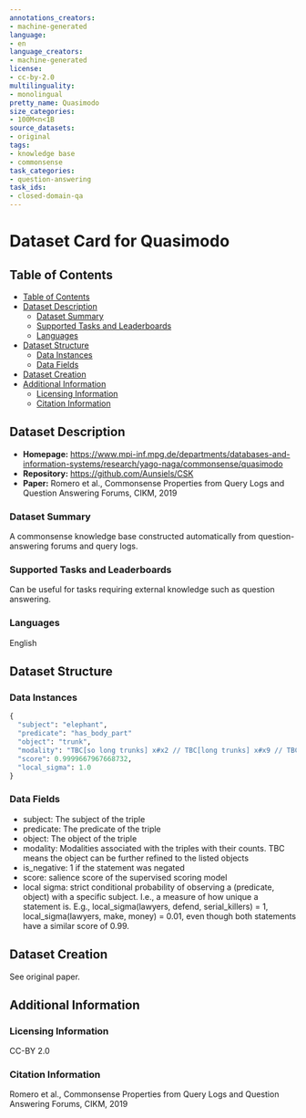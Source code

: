 ```yaml
---
annotations_creators:
- machine-generated
language:
- en
language_creators:
- machine-generated
license:
- cc-by-2.0
multilinguality:
- monolingual
pretty_name: Quasimodo
size_categories:
- 100M<n<1B
source_datasets:
- original
tags:
- knowledge base
- commonsense
task_categories:
- question-answering
task_ids:
- closed-domain-qa
---
```



# Dataset Card for Quasimodo

## Table of Contents
- [Table of Contents](#table-of-contents)
- [Dataset Description](#dataset-description)
  - [Dataset Summary](#dataset-summary)
  - [Supported Tasks and Leaderboards](#supported-tasks-and-leaderboards)
  - [Languages](#languages)
- [Dataset Structure](#dataset-structure)
  - [Data Instances](#data-instances)
  - [Data Fields](#data-fields)
- [Dataset Creation](#dataset-creation)
- [Additional Information](#additional-information)
  - [Licensing Information](#licensing-information)
  - [Citation Information](#citation-information)


## Dataset Description

- **Homepage:** https://www.mpi-inf.mpg.de/departments/databases-and-information-systems/research/yago-naga/commonsense/quasimodo
- **Repository:** https://github.com/Aunsiels/CSK
- **Paper:** Romero et al., Commonsense Properties from Query Logs and Question Answering Forums, CIKM, 2019

### Dataset Summary

A commonsense knowledge base constructed automatically from question-answering forums and query logs.

### Supported Tasks and Leaderboards

Can be useful for tasks requiring external knowledge such as question answering.

### Languages

English

## Dataset Structure

### Data Instances

```python
{
  "subject": "elephant",
  "predicate": "has_body_part"
  "object": "trunk",
  "modality": "TBC[so long trunks] x#x2 // TBC[long trunks] x#x9 // TBC[big trunks] x#x6 // TBC[long trunk] x#x1 // TBC[such big trunks] x#x1	0	0.9999667967035647	elephants have trunks x#x34 x#xGoogle Autocomplete, Bing Autocomplete, Yahoo Questions, Answers.com Questions, Reddit Questions // a elephants have trunks x#x2 x#xGoogle Autocomplete // a elephant have a trunk x#x2 x#xGoogle Autocomplete // elephants have so long trunks x#x2 x#xGoogle Autocomplete // elephants have long trunks x#x8 x#xGoogle Autocomplete, Yahoo Questions, Answers.com Questions // elephants have big trunks x#x6 x#xGoogle Autocomplete, Answers.com Questions, Reddit Questions // elephants have trunk x#x3 x#xGoogle Autocomplete, Yahoo Questions // elephant have long trunks x#x1 x#xGoogle Autocomplete // elephant has a trunk x#x1 x#xGoogle Autocomplete // elephants have a trunk x#x2 x#xAnswers.com Questions // an elephant has a long trunk x#x1 x#xAnswers.com Questions // elephant have trunks x#x1 x#xAnswers.com Questions // elephants have such big trunks x#x1 x#xReddit Questions",
  "score": 0.9999667967668732,
  "local_sigma": 1.0
}
```

### Data Fields

- subject: The subject of the triple
- predicate: The predicate of the triple
- object: The object of the triple
- modality: Modalities associated with the triples with their counts. TBC means the object can be further refined to the listed objects
- is_negative: 1 if the statement was negated
- score: salience score of the supervised scoring model
- local sigma: strict conditional probability of observing a (predicate, object) with a specific subject. I.e., a measure of how unique a statement is. E.g., local_sigma(lawyers, defend, serial_killers) = 1, local_sigma(lawyers, make, money) = 0.01, even though both statements have a similar score of 0.99.



## Dataset Creation

See original paper.

## Additional Information

### Licensing Information

CC-BY 2.0

### Citation Information

Romero et al., Commonsense Properties from Query Logs and Question Answering Forums, CIKM, 2019
